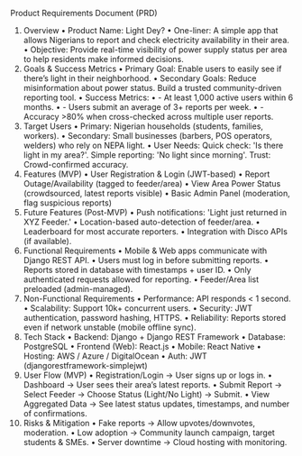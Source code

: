 Product Requirements Document (PRD)
1. Overview
    • Product Name: Light Dey?
    • One-liner: A simple app that allows Nigerians to report and check electricity availability in their area.
    • Objective: Provide real-time visibility of power supply status per area to help residents make informed decisions.
2. Goals & Success Metrics
    • Primary Goal: Enable users to easily see if there’s light in their neighborhood.
    • Secondary Goals: Reduce misinformation about power status. Build a trusted community-driven reporting tool.
    • Success Metrics:
    • - At least 1,000 active users within 6 months.
    • - Users submit an average of 3+ reports per week.
    • - Accuracy >80% when cross-checked across multiple user reports.
3. Target Users
    • Primary: Nigerian households (students, families, workers).
    • Secondary: Small businesses (barbers, POS operators, welders) who rely on NEPA light.
    • User Needs: Quick check: 'Is there light in my area?'. Simple reporting: 'No light since morning'. Trust: Crowd-confirmed accuracy.
4. Features (MVP)
    • User Registration & Login (JWT-based)
    • Report Outage/Availability (tagged to feeder/area)
    • View Area Power Status (crowdsourced, latest reports visible)
    • Basic Admin Panel (moderation, flag suspicious reports)
5. Future Features (Post-MVP)
    • Push notifications: 'Light just returned in XYZ Feeder.'
    • Location-based auto-detection of feeder/area.
    • Leaderboard for most accurate reporters.
    • Integration with Disco APIs (if available).
6. Functional Requirements
    • Mobile & Web apps communicate with Django REST API.
    • Users must log in before submitting reports.
    • Reports stored in database with timestamps + user ID.
    • Only authenticated requests allowed for reporting.
    • Feeder/Area list preloaded (admin-managed).
7. Non-Functional Requirements
    • Performance: API responds < 1 second.
    • Scalability: Support 10k+ concurrent users.
    • Security: JWT authentication, password hashing, HTTPS.
    • Reliability: Reports stored even if network unstable (mobile offline sync).
8. Tech Stack
    • Backend: Django + Django REST Framework
    • Database: PostgreSQL
    • Frontend (Web): React.js
    • Mobile: React Native
    • Hosting: AWS / Azure / DigitalOcean
    • Auth: JWT (djangorestframework-simplejwt)
9. User Flow (MVP)
    • Registration/Login → User signs up or logs in.
    • Dashboard → User sees their area’s latest reports.
    • Submit Report → Select Feeder → Choose Status (Light/No Light) → Submit.
    • View Aggregated Data → See latest status updates, timestamps, and number of confirmations.
10. Risks & Mitigation
    • Fake reports → Allow upvotes/downvotes, moderation.
    • Low adoption → Community launch campaign, target students & SMEs.
    • Server downtime → Cloud hosting with monitoring.